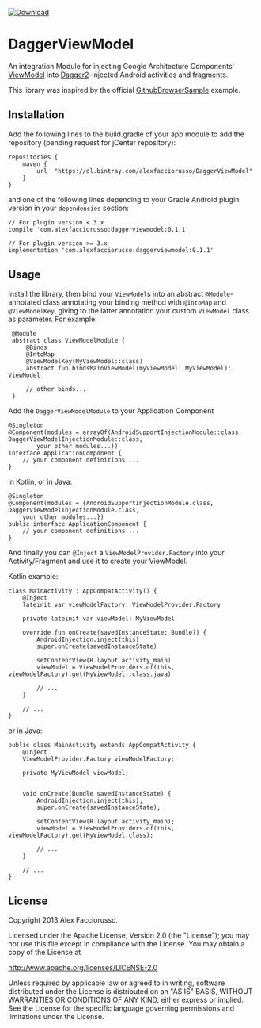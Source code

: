  [ ![Download](https://api.bintray.com/packages/alexfacciorusso/DaggerViewModel/daggerviewmodel/images/download.svg) ](https://bintray.com/alexfacciorusso/DaggerViewModel/daggerviewmodel/_latestVersion)

# DaggerViewModel

An integration Module for injecting Google Architecture Components' [ViewModel][viewmodel] into
[Dagger2][dagger2]-injected Android activities and fragments.

This library was inspired by the official [GithubBrowserSample][GithubBrowserSample] example.

## Installation

Add the following lines to the build.gradle of your app module to add the repository (pending
request for jCenter repository):

    repositories {
        maven {
            url  "https://dl.bintray.com/alexfacciorusso/DaggerViewModel" 
        }
    }
    
and one of the following lines depending to your Gradle Android plugin version in your
`dependencies` section:

    // For plugin version < 3.x
    compile 'com.alexfacciorusso:daggerviewmodel:0.1.1'
    
    // For plugin version >= 3.x
    implementation 'com.alexfacciorusso:daggerviewmodel:0.1.1'

## Usage

Install the library, then bind your `ViewModel`s into an abstract `@Module`-annotated class 
annotating your binding method with `@IntoMap` and `@ViewModelKey`, giving to the latter
annotation your custom `ViewModel` class as parameter.
For example:

     @Module
     abstract class ViewModelModule {
         @Binds
         @IntoMap
         @ViewModelKey(MyViewModel::class)
         abstract fun bindsMainViewModel(myViewModel: MyViewModel): ViewModel
         
         // other binds...
     }
 
Add the `DaggerViewModelModule` to your Application Component
    
    @Singleton
    @Component(modules = arrayOf(AndroidSupportInjectionModule::class, DaggerViewModelInjectionModule::class,
            your other modules...))
    interface ApplicationComponent {
        // your component definitions ...
    }

in Kotlin, or in Java:
        
    @Singleton
    @Component(modules = {AndroidSupportInjectionModule.class, DaggerViewModelInjectionModule.class, 
        your other modules...})
    public interface ApplicationComponent {
        // your component definitions ...
    }
    
And finally you can `@Inject` a `ViewModelProvider.Factory` into your Activity/Fragment and use it
to create your ViewModel.
 
Kotlin example:
    
    class MainActivity : AppCompatActivity() {
        @Inject
        lateinit var viewModelFactory: ViewModelProvider.Factory
        
        private lateinit var viewModel: MyViewModel
        
        override fun onCreate(savedInstanceState: Bundle?) {
            AndroidInjection.inject(this)
            super.onCreate(savedInstanceState)
            
            setContentView(R.layout.activity_main)
            viewModel = ViewModelProviders.of(this, viewModelFactory).get(MyViewModel::class.java)
            
            // ...
        }
        
        // ...
    }
    
or in Java:

    public class MainActivity extends AppCompatActivity {
        @Inject
        ViewModelProvider.Factory viewModelFactory;
            
        private MyViewModel viewModel;
        
        
        void onCreate(Bundle savedInstanceState) {
            AndroidInjection.inject(this);
            super.onCreate(savedInstanceState);
            
            setContentView(R.layout.activity_main);
            viewModel = ViewModelProviders.of(this, viewModelFactory).get(MyViewModel.class);
            
            // ...
        }
        
        // ...
    }

## License

Copyright 2013 Alex Facciorusso.

Licensed under the Apache License, Version 2.0 (the "License");
you may not use this file except in compliance with the License.
You may obtain a copy of the License at

   http://www.apache.org/licenses/LICENSE-2.0

Unless required by applicable law or agreed to in writing, software
distributed under the License is distributed on an "AS IS" BASIS,
WITHOUT WARRANTIES OR CONDITIONS OF ANY KIND, either express or implied.
See the License for the specific language governing permissions and
limitations under the License.


[viewmodel]: https://developer.android.com/topic/libraries/architecture/viewmodel.html
[dagger2]: https://google.github.io/dagger/
[GithubBrowserSample]: https://github.com/googlesamples/android-architecture-components/tree/master/GithubBrowserSample